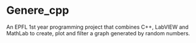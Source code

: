 # Genere_cpp
An EPFL 1st year programming project that combines C++, LabVIEW and MathLab to create, plot and filter a graph generated by random numbers.
